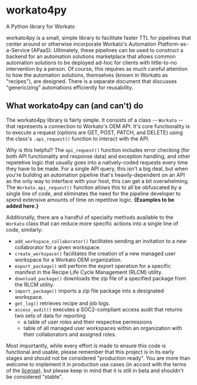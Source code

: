 # workato4py
A Python library for Workato

workato4py is a small, simple library to facilitate faster TTL for pipelines that center around or otherwise incorporate Workato's Automation Platform-as-a-Service (APaaS). Ultimately, these pipelines can be used to construct a backend for an automation solutions marketplace that allows common automation solutions to be deployed ad-hoc for clients with little-to-no intervention by a person. Of course, this requires as much careful attention to how the automation solutions, themselves (known in Workato as "recipes"), are designed. There is a separate document that discusses "genericizing" automations efficiently for reusability.

## What workato4py can (and can't) do

The workato4py library is fairly simple. It consists of a class -- `Workato` -- that represents a connection to Workato's OEM API. It's core functionality is to execute a request (options are GET, POST, PATCH, and DELETE) using the class's `.api_request()` function to interact with the API.

Why is this helpful? The `api_request()` function includes error checking (for both API functionality and response data) and exception handling, and other repetetive logic that usually goes into a natively-coded requests every time they have to be made. For a single API query, this isn't a big deal, but when you're building an automation pipeline that's heavily-dependent on an API as the only way to interface with your host, this can get a bit overwhelming. The `Workato.api_request()` function allows this to all be obfuscated by a single line of code, and eliminates the need for the pipeline developer to spend extensive amounts of time on repetitive logic. **{Examples to be added here.}**

Additionally, there are a handful of specialty methods available to the `Workato` class that can reduce more specific actions into a single line of code, similarly:

- `add_workspace_collaborator()` facilitates sending an invitation to a new collaborator for a given workspace.
- `create_workspace()` facilitates the creation of a new managed user workspace for a Workato OEM organization.
- `export_package()` will perform the export operation for a specific manifest in the Recipe Life Cycle Management (RLCM) utility.
- `download_package()` downloads the zip file of a specified package from the RLCM utility.
- `import_package()` imports a zip file package into a designated workspace.
- `get_log()` retrieves recipe and job logs.
- `access_audit()` executes a SOC2-compliant access audit that returns two sets of data for reporting
  - a table of user roles and their respective permissions 
  - table of all managed user workspaces within an organization with their collaborators and assigned roles.

Most importantly, while every effort is made to ensure this code is functional and usable, please remember that this project is in its early stages and should not be considered "production ready". You are more than welcome to implement it in production use cases (in accord with the terms of the [license](LICENSE)), but please keep in mind that it is still in beta and shouldn't be considered "stable".
